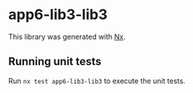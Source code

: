 # app6-lib3-lib3

This library was generated with [Nx](https://nx.dev).

## Running unit tests

Run `nx test app6-lib3-lib3` to execute the unit tests.
